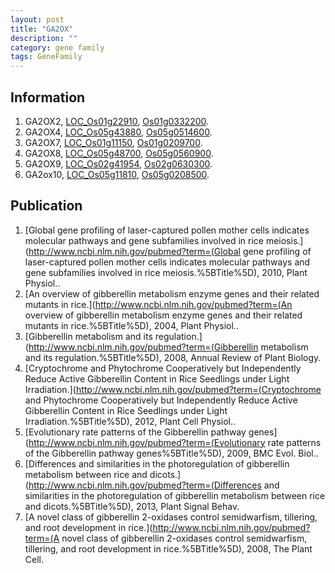 ```yaml
---
layout: post
title: "GA2OX"
description: ""
category: gene family
tags: GeneFamily
---
```


## Information
1. GA2OX2, [LOC_Os01g22910](http://rice.plantbiology.msu.edu/cgi-bin/ORF_infopage.cgi?orf=LOC_Os01g22910), [Os01g0332200](http://rapdb.dna.affrc.go.jp/viewer/gbrowse_details/irgsp1?name=Os01g0332200).
2. GA2OX4, [LOC_Os05g43880](http://rice.plantbiology.msu.edu/cgi-bin/ORF_infopage.cgi?orf=LOC_Os05g43880), [Os05g0514600](http://rapdb.dna.affrc.go.jp/viewer/gbrowse_details/irgsp1?name=Os05g0514600).
3. GA2OX7, [LOC_Os01g11150](http://rice.plantbiology.msu.edu/cgi-bin/ORF_infopage.cgi?orf=LOC_Os01g11150), [Os01g0209700](http://rapdb.dna.affrc.go.jp/viewer/gbrowse_details/irgsp1?name=Os01g0209700).
4. GA2OX8, [LOC_Os05g48700](http://rice.plantbiology.msu.edu/cgi-bin/ORF_infopage.cgi?orf=LOC_Os05g48700), [Os05g0560900](http://rapdb.dna.affrc.go.jp/viewer/gbrowse_details/irgsp1?name=Os05g0560900).
5. GA2OX9, [LOC_Os02g41954](http://rice.plantbiology.msu.edu/cgi-bin/ORF_infopage.cgi?orf=LOC_Os02g41954), [Os02g0630300](http://rapdb.dna.affrc.go.jp/viewer/gbrowse_details/irgsp1?name=Os02g0630300).
6. GA2ox10, [LOC_Os05g11810](http://rice.plantbiology.msu.edu/cgi-bin/ORF_infopage.cgi?orf=LOC_Os05g11810), [Os05g0208500](http://rapdb.dna.affrc.go.jp/viewer/gbrowse_details/irgsp1?name=Os05g0208500).

## Publication
1. [Global gene profiling of laser-captured pollen mother cells indicates molecular pathways and gene subfamilies involved in rice meiosis.](http://www.ncbi.nlm.nih.gov/pubmed?term=(Global gene profiling of laser-captured pollen mother cells indicates molecular pathways and gene subfamilies involved in rice meiosis.%5BTitle%5D), 2010, Plant Physiol..
2. [An overview of gibberellin metabolism enzyme genes and their related mutants in rice.](http://www.ncbi.nlm.nih.gov/pubmed?term=(An overview of gibberellin metabolism enzyme genes and their related mutants in rice.%5BTitle%5D), 2004, Plant Physiol..
3. [Gibberellin metabolism and its regulation.](http://www.ncbi.nlm.nih.gov/pubmed?term=(Gibberellin metabolism and its regulation.%5BTitle%5D), 2008, Annual Review of Plant Biology.
4. [Cryptochrome and Phytochrome Cooperatively but Independently Reduce Active Gibberellin Content in Rice Seedlings under Light Irradiation.](http://www.ncbi.nlm.nih.gov/pubmed?term=(Cryptochrome and Phytochrome Cooperatively but Independently Reduce Active Gibberellin Content in Rice Seedlings under Light Irradiation.%5BTitle%5D), 2012, Plant Cell Physiol..
5. [Evolutionary rate patterns of the Gibberellin pathway genes](http://www.ncbi.nlm.nih.gov/pubmed?term=(Evolutionary rate patterns of the Gibberellin pathway genes%5BTitle%5D), 2009, BMC Evol. Biol..
6. [Differences and similarities in the photoregulation of gibberellin metabolism between rice and dicots.](http://www.ncbi.nlm.nih.gov/pubmed?term=(Differences and similarities in the photoregulation of gibberellin metabolism between rice and dicots.%5BTitle%5D), 2013, Plant Signal Behav.
7. [A novel class of gibberellin 2-oxidases control semidwarfism, tillering, and root development in rice.](http://www.ncbi.nlm.nih.gov/pubmed?term=(A novel class of gibberellin 2-oxidases control semidwarfism, tillering, and root development in rice.%5BTitle%5D), 2008, The Plant Cell.


